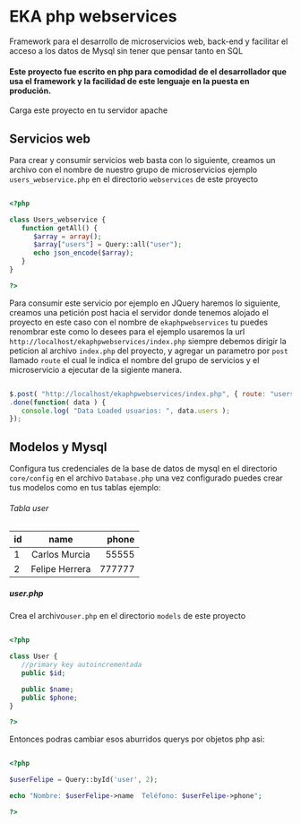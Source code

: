 # EKA php webservices
Framework para el desarrollo de microservicios web, back-end y facilitar el acceso a los datos de Mysql sin tener que pensar tanto en SQL

#### Este proyecto fue escrito en php para comodidad de el desarrollador que usa el framework y la facilidad de este lenguaje en la puesta en produción. 

Carga este proyecto en tu servidor apache 

## Servicios web

Para crear y consumir servicios web basta con lo siguiente, creamos un archivo con el nombre de nuestro grupo de microservicios ejemplo `users_webservice.php` en el directorio `webservices` de este proyecto


```php

<?php 

class Users_webservice {
   function getAll() {
      $array = array();
      $array["users"] = Query::all("user");
      echo json_encode($array);
   }
}

?>

```
Para consumir este servicio por ejemplo en JQuery haremos lo siguiente, creamos una petición post hacia el servidor donde tenemos alojado el proyecto en este caso con el nombre de `ekaphpwebservices` tu puedes renombrar este como lo desees
para el ejemplo usaremos la url `http://localhost/ekaphpwebservices/index.php` siempre debemos dirigir la peticion al archivo `index.php` del proyecto, y agregar un parametro por `post` llamado `route` el cual le indica el nombre del grupo de servicios y el microservicio a ejecutar de la sigiente manera.

```javascript

$.post( "http://localhost/ekaphpwebservices/index.php", { route: "users/getAll" })
.done(function( data ) {
   console.log( "Data Loaded usuarios: ", data.users );
});

```



## Modelos y Mysql
Configura tus credenciales de la base de datos de mysql en el directorio `core/config` en el archivo `Database.php` una vez configurado
puedes crear tus modelos como en tus tablas ejemplo:

###### Tabla user

| id        | name           | phone  |
| ------------- |:-------------:| -----:|
| 1      | Carlos Murcia |55555 |
| 2      | Felipe  Herrera    |   777777 |


##### user.php

Crea el archivo`user.php` en el directorio `models` de este proyecto

```php

<?php 

class User {
   //primary key autoincrementada
   public $id;

   public $name;
   public $phone;
}

?>

```

Entonces podras cambiar esos aburridos querys por objetos php asi:

```php

<?php 

$userFelipe = Query::byId('user', 2);

echo "Nombre: $userFelipe->name  Teléfono: $userFelipe->phone";

?>

```













